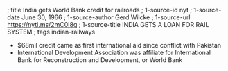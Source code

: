 ; title India gets World Bank credit for railroads
; 1-source-id nyt
; 1-source-date June 30, 1966
; 1-source-author Gerd Wilcke
; 1-source-url https://nyti.ms/2mC0I8q
; 1-source-title INDIA GETS A LOAN FOR RAIL SYSTEM
; tags indian-railways

- $68mil credit came as first international aid since conflict with Pakistan
- International Development Association was affiliate for International Bank for Reconstruction and Development, or World Bank

